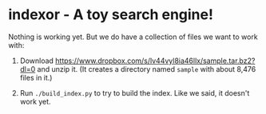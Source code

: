 # indexor - A toy search engine!

Nothing is working yet. But we do have a collection of files we want to work with:

1.  Download https://www.dropbox.com/s/lv44vyl8ia46llx/sample.tar.bz2?dl=0
    and unzip it. (It creates a directory named `sample` with about 8,476
    files in it.)

2.  Run `./build_index.py` to try to build the index.
    Like we said, it doesn't work yet.



